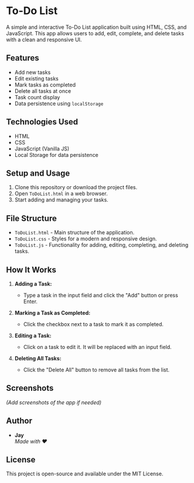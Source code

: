 # To-Do List

A simple and interactive To-Do List application built using HTML, CSS, and JavaScript. This app allows users to add, edit, complete, and delete tasks with a clean and responsive UI.

## Features

- Add new tasks
- Edit existing tasks
- Mark tasks as completed
- Delete all tasks at once
- Task count display
- Data persistence using `localStorage`

## Technologies Used

- HTML
- CSS
- JavaScript (Vanilla JS)
- Local Storage for data persistence

## Setup and Usage

1. Clone this repository or download the project files.
2. Open `ToDoList.html` in a web browser.
3. Start adding and managing your tasks.

## File Structure

- `ToDoList.html` - Main structure of the application.
- `ToDoList.css` - Styles for a modern and responsive design.
- `ToDoList.js` - Functionality for adding, editing, completing, and deleting tasks.

## How It Works

1. **Adding a Task:**  
   - Type a task in the input field and click the "Add" button or press Enter.

2. **Marking a Task as Completed:**  
   - Click the checkbox next to a task to mark it as completed.

3. **Editing a Task:**  
   - Click on a task to edit it. It will be replaced with an input field.

4. **Deleting All Tasks:**  
   - Click the "Delete All" button to remove all tasks from the list.

## Screenshots

_(Add screenshots of the app if needed)_

## Author

- **Jay**  
  _Made with ❤️_

## License

This project is open-source and available under the MIT License.
